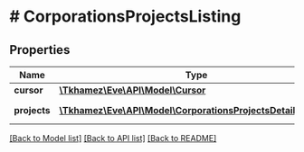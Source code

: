# # CorporationsProjectsListing

## Properties

Name | Type | Description | Notes
------------ | ------------- | ------------- | -------------
**cursor** | [**\Tkhamez\Eve\API\Model\Cursor**](Cursor.md) |  | [optional]
**projects** | [**\Tkhamez\Eve\API\Model\CorporationsProjectsDetailProject[]**](CorporationsProjectsDetailProject.md) | List of projects |

[[Back to Model list]](../../README.md#models) [[Back to API list]](../../README.md#endpoints) [[Back to README]](../../README.md)
